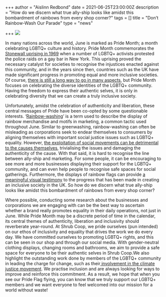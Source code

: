 +++
author = "Aislinn Redbond"
date = 2021-06-25T23:00:00Z
description = "How do we discern what true ally-ship looks like amidst this bombardment of rainbows from every shop corner?"
tags = []
title = "Don’t Rainbow-Wash Our Parade"
type = "news"

+++
![](https://res.cloudinary.com/shrub-co-op/image/upload/v1624804213/shrubcoop.org/media/karl-bewick-GCEtuR_jQC8-unsplash_rxwabx.jpg)

In many nations across the world, June is marked as Pride Month; a month celebrating LGBTQ+ culture and history. Pride Month commemorates the [Stonewall uprising in 1969](https://www.history.com/news/stonewall-riots-timeline) when a number of LGBTQ+ activists protested the police raids on a gay bar in New York. This uprising proved the necessary catalyst for societies to recognise the injustices enacted against this community, and in the years since then, countries such as the UK have made significant progress in promoting equal and more inclusive societies. Of course, [there is still a long way to go in many aspects](https://www.gaytimes.co.uk/life/lgbtq-rights-may-have-progressed-but-young-people-are-still-struggling/), but Pride Month focuses on celebrating the diverse identities of the LGBTQ+ community. Having the freedom to express their authentic selves, it is only in celebrating diversity that we can create a truly inclusive society.

Unfortunately, amidst the celebration of authenticity and liberation, these central messages of Pride have been co-opted by some questionable interests. ‘[Rainbow-washing](https://www.wired.com/story/lgbtq-pride-consumerism/)’ is a term used to describe the display of rainbow merchandise and motifs in marketing, a common tactic used throughout June. Similar to greenwashing, rainbow-washing can often be misleading as corporations seek to endear themselves to consumers by aligning themselves with important social justice issues such as LGBTQ+ equality. However, [the exploitation of social movements can be detrimental to the causes themselves](https://www.mic.com/p/rainbow-washing-is-all-the-rage-among-the-big-corporations-this-month-81192984), trivialising the issues and damaging the authenticity of the cause. With that said, it is hard to recognise the line between ally-ship and marketing. For some people, it can be encouraging to see more and more businesses displaying their support for the LGBTQ+ community, and can even help people to recognise safe spaces for social gatherings. Furthermore, the displays of rainbow flags can provide [a meaningful visual testimony](https://emindful.com/2021/06/07/finding-and-loving-your-authentic-self-during-pride-month/) to the progress that has been made in creating an inclusive society in the UK. So how do we discern what true ally-ship looks like amidst this bombardment of rainbows from every shop corner?

Where possible, conducting some research about the businesses and corporations we are engaging with can be the best way to ascertain whether a brand really promotes equality in their daily operations, not just in June. While Pride Month may be a discrete period of time in the calendar, its central themes of authenticity, liberation and inclusivity should reverberate year-round. At Shrub Coop, we pride ourselves (pun intended) on our ethos of inclusivity and equality that drives the work we do every day. We have committed ourselves to promoting LGBTQ+ rights, and this can be seen in our shop and through our social media. With gender-neutral clothing displays, changing rooms and bathrooms, we aim to provide a safe space for everyone to be their authentic selves in Shrub Coop.We also highlight the outstanding work done by members of the LGBTQ+ community in leading the charge for change, such as their[ involvement in the climate justice movement](https://www.shrubcoop.org/how-the-lgbtq-community-is-shaping-climate-activism/). We practise inclusion and are always looking for ways to improve and reinforce this commitment. As a result, we hope that when you see our Pride Flag flying, you can know that we truly support our LGBTQ+ members and we want everyone to feel welcomed into our mission for a world without waste!